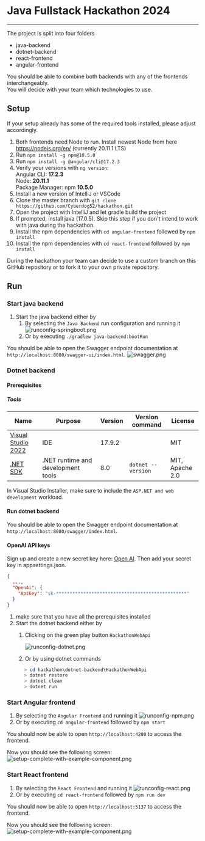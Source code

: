 # Java Fullstack Hackathon 2024

---

The project is split into four folders

- java-backend
- dotnet-backend
- react-frontend
- angular-frontend

You should be able to combine both backends with any of the frontends interchangeably. \
You will decide with your team which technologies to use.

## Setup

If your setup already has some of the required tools installed, please adjust accordingly.

1. Both frontends need Node to run. Install newest Node from here https://nodejs.org/en/ (currently 20.11.1 LTS)
2. Run `npm install -g npm@10.5.0`
3. Run `npm install -g @angular/cli@17.2.3`
4. Verify your versions with `ng version`:  
   Angular CLI: **17.2.3** \
   Node: **20.11.1** \
   Package Manager: npm **10.5.0**
4. Install a new version of IntelliJ or VSCode
5. Clone the master branch with `git clone https://github.com/Cyberdog52/hackathon.git`
6. Open the project with IntelliJ and let gradle build the project
7. If prompted, install java (17.0.5). Skip this step if you don't intend to work with java during the hackathon.
8. Install the npm dependencies with `cd angular-frontend` followed by `npm install`
9. Install the npm dependencies with `cd react-frontend` followed by `npm install`

During the hackathon your team can decide to use a custom branch on this GitHub repository or to fork it to your own
private repository.

## Run

### Start java backend

1. Start the java backend either by
    1. By selecting the `Java Backend` run configuration and running it
       ![runconfig-springboot.png](doc/runconfig-springboot.png)
    2. Or by executing `./gradlew java-backend:bootRun`

You should be able to open the Swagger endpoint documentation at `http://localhost:8080/swagger-ui/index.html`.
![swagger.png](doc/swagger.png)

### Dotnet backend

#### Prerequisites

##### Tools

| Name                                                         | Purpose                                             | Version | Version command             | License              |
| ------------------------------------------------------------ | --------------------------------------------------- | ------- | --------------------------- | -------------------- |
| [Visual Studio 2022](https://visualstudio.microsoft.com/downloads/)         | IDE                                        | 17.9.2    |             | MIT                  |
| [.NET SDK](https://dotnet.microsoft.com/en-us/download)      | .NET runtime and development tools                  | 8.0     | `dotnet --version`          | MIT,<br />Apache 2.0 |

In Visual Studio Installer, make sure to include the `ASP.NET and web development` workload.

#### Run dotnet backend

You should be able to open the Swagger endpoint documentation at `http://localhost:8080/swagger/index.html`.

#### OpenAI API keys
Sign up and create a new secret key here: [Open AI](https://platform.openai.com/api-keys). Then add your secret key in appsettings.json.
```json
{
  ...,
  "OpenAi": {
    "ApiKey": "sk-************************************************"
  }
}
```

1. make sure that you have all the prerequisites installed
2. Start the dotnet backend either by
   1. Clicking on the green play button `HackathonWebApi`

      ![runconfig-dotnet.png](/doc/runconfig-dotnet.png)
   2. Or by using dotnet commands
   ```powershell
      > cd hackathon\dotnet-backend\HackathonWebApi
      > dotnet restore
      > dotnet clean
      > dotnet run
   ```

### Start Angular frontend

1. By selecting the `Angular Frontend` and running it
   ![runconfig-npm.png](doc/runconfig-angular.png)
2. Or by executing `cd angular-frontend` followed by `npm start`

You should now be able to open `http://localhost:4200` to access the frontend.

Now you should see the following screen:
![setup-complete-with-example-component.png](doc/angular-setup-complete.png)

### Start React frontend

1. By selecting the `React Frontend` and running it
   ![runconfig-react.png](doc/runconfig-react.png)
2. Or by executing `cd react-frontend` followed by `npm run dev`

You should now be able to open `http://localhost:5137` to access the frontend.

Now you should see the following screen:
![setup-complete-with-example-component.png](doc/react-setup-complete.png)
